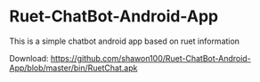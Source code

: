 # Ruet-ChatBot-Android-App
This is a simple chatbot android app based on ruet information

Download: https://github.com/shawon100/Ruet-ChatBot-Android-App/blob/master/bin/RuetChat.apk
